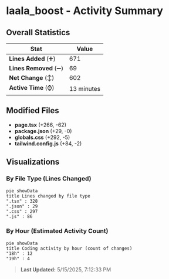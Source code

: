 # laala_boost - Activity Summary 

## Overall Statistics

| Stat                   | Value                                                             |
| ---------------------- | ----------------------------------------------------------------- |
| **Lines Added** (➕)   | 671                                          |
| **Lines Removed** (➖) | 69                                        |
| **Net Change** (↕)    | 602                |
| **Active Time** (⌚)   | 13 minutes |


## Modified Files
- **page.tsx** (+266, -62)
- **package.json** (+29, -0)
- **globals.css** (+292, -5)
- **tailwind.config.js** (+84, -2)

## Visualizations

### By File Type (Lines Changed)

```mermaid
pie showData
title Lines changed by file type
".tsx" : 328
".json" : 29
".css" : 297
".js" : 86
```

### By Hour (Estimated Activity Count)

```mermaid
pie showData
title Coding activity by hour (count of changes)
"18h" : 12
"19h" : 4
```


> **Last Updated:** 5/15/2025, 7:12:33 PM